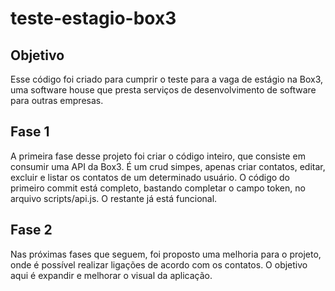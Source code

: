 # teste-estagio-box3

## Objetivo
Esse código foi criado para cumprir o teste para a vaga de estágio na Box3, uma software house que presta serviços de desenvolvimento de software para outras empresas.

## Fase 1
A primeira fase desse projeto foi criar o código inteiro, que consiste em consumir uma API da Box3. É um crud simpes, apenas criar contatos, editar, excluir e listar os contatos de um determinado usuário. O código do primeiro commit está completo, bastando completar o campo token, no arquivo scripts/api.js. O restante já está funcional.

## Fase 2
Nas próximas fases que seguem, foi proposto uma melhoria para o projeto, onde é possível realizar ligações de acordo com os contatos. O objetivo aqui é expandir e melhorar o visual da aplicação.